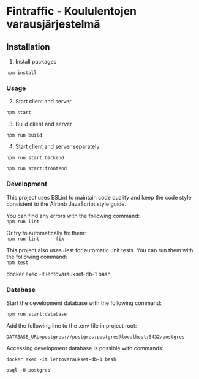 # Fintraffic - Koululentojen varausjärjestelmä
## Installation
1. Install packages

`npm install`

### Usage

2. Start client and server

`npm start`

3. Build client and server

`npm run build`

4. Start client and server separately

`npm run start:backend`

`npm run start:frontend`

### Development

This project uses ESLint to maintain code quality and keep the code style consistent to the Airbnb JavaScript style guide.

You can find any errors with the following command:  
`npm run lint`

Or try to automatically fix them:  
`npm run lint -- --fix`

This project also uses Jest for automatic unit tests. You can run them with the following command:  
`npm test`

docker exec -it lentovaraukset-db-1 bash

### Database

Start the development database with the following command:

`npm run start:database`

Add the following line to the .env file in project root:

`DATABASE_URL=postgres://postgres:postgres@localhost:5432/postgres`

Accessing development database is possible with commands:

`docker exec -it lentovaraukset-db-1 bash`

`psql -U postgres`
